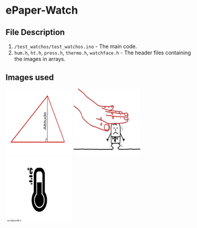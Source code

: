 # ePaper-Watch

## File Description

1. `/test_watchos/test_watchos.ino` - The main code.
2. `hum.h`, `ht.h`, `press.h`, `thermo.h`, `watchface.h` - The header files containing the images in arrays.

## Images used

<p float="left">
 <img src="ALTITUDE-OF-A-TRIANGLE.jpg" height="180" width="180"/>  
 <img src="pressure.jpg" height="180" width="180"/>
 <img src="thermometer-icon-.jpg" height="180" width="180"/>
</p>



 


 
